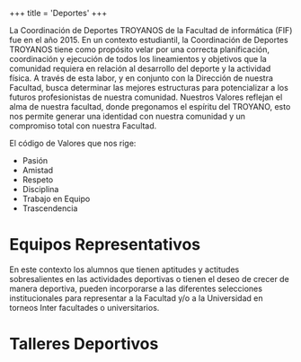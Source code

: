 +++
title = 'Deportes'
+++

La Coordinación de Deportes TROYANOS de la Facultad de informática (FIF) fue en el año 2015. En un contexto estudiantil, la Coordinación de Deportes TROYANOS tiene como propósito velar por una correcta planificación, coordinación y ejecución de todos los lineamientos y objetivos que la comunidad requiera en relación al desarrollo del deporte y la actividad física. A través de esta labor, y en conjunto con la Dirección de nuestra Facultad, busca determinar las mejores estructuras para potencializar a los futuros profesionistas de nuestra comunidad. Nuestros Valores reflejan el alma de nuestra facultad, donde pregonamos el espíritu del TROYANO, esto nos permite generar una identidad con nuestra comunidad y un compromiso total con nuestra Facultad. 

El código de Valores que nos rige:

- Pasión
- Amistad
- Respeto
- Disciplina
- Trabajo en Equipo
- Trascendencia

# Equipos Representativos

En este contexto los alumnos que tienen aptitudes y actitudes sobresalientes en las actividades deportivas o tienen el deseo de crecer de manera deportiva, pueden incorporarse a las diferentes selecciones institucionales para representar a la Facultad y/o a la Universidad en torneos Inter facultades o universitarios. 

# Talleres Deportivos
